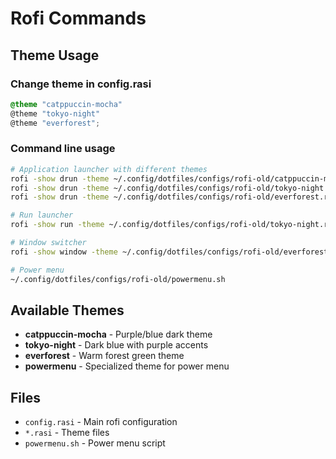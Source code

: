 # Rofi Commands

## Theme Usage

### Change theme in config.rasi

```css
@theme "catppuccin-mocha"
@theme "tokyo-night"
@theme "everforest";
```

### Command line usage

```bash
# Application launcher with different themes
rofi -show drun -theme ~/.config/dotfiles/configs/rofi-old/catppuccin-mocha.rasi
rofi -show drun -theme ~/.config/dotfiles/configs/rofi-old/tokyo-night.rasi
rofi -show drun -theme ~/.config/dotfiles/configs/rofi-old/everforest.rasi

# Run launcher
rofi -show run -theme ~/.config/dotfiles/configs/rofi-old/tokyo-night.rasi

# Window switcher
rofi -show window -theme ~/.config/dotfiles/configs/rofi-old/everforest.rasi

# Power menu
~/.config/dotfiles/configs/rofi-old/powermenu.sh
```

## Available Themes

- **catppuccin-mocha** - Purple/blue dark theme
- **tokyo-night** - Dark blue with purple accents
- **everforest** - Warm forest green theme
- **powermenu** - Specialized theme for power menu

## Files

- `config.rasi` - Main rofi configuration
- `*.rasi` - Theme files
- `powermenu.sh` - Power menu script

